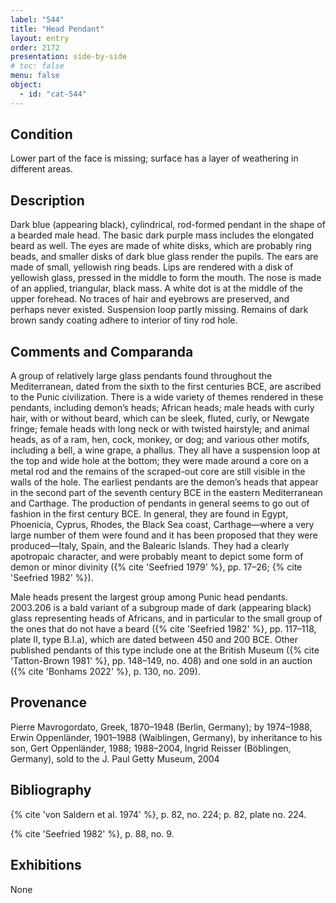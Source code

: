 ```yaml
---
label: "544"
title: "Head Pendant"
layout: entry
order: 2172
presentation: side-by-side
# toc: false
menu: false
object:
  - id: "cat-544"
---
```


## Condition

Lower part of the face is missing; surface has a layer of weathering in different areas.

## Description

Dark blue (appearing black), cylindrical, rod-formed pendant in the shape of a bearded male head. The basic dark purple mass includes the elongated beard as well. The eyes are made of white disks, which are probably ring beads, and smaller disks of dark blue glass render the pupils. The ears are made of small, yellowish ring beads. Lips are rendered with a disk of yellowish glass, pressed in the middle to form the mouth. The nose is made of an applied, triangular, black mass. A white dot is at the middle of the upper forehead. No traces of hair and eyebrows are preserved, and perhaps never existed. Suspension loop partly missing. Remains of dark brown sandy coating adhere to interior of tiny rod hole.

## Comments and Comparanda

A group of relatively large glass pendants found throughout the Mediterranean, dated from the sixth to the first centuries BCE, are ascribed to the Punic civilization. There is a wide variety of themes rendered in these pendants, including demon’s heads; African heads; male heads with curly hair, with or without beard, which can be sleek, fluted, curly, or Newgate fringe; female heads with long neck or with twisted hairstyle; and animal heads, as of a ram, hen, cock, monkey, or dog; and various other motifs, including a bell, a wine grape, a phallus. They all have a suspension loop at the top and wide hole at the bottom; they were made around a core on a metal rod and the remains of the scraped-out core are still visible in the walls of the hole. The earliest pendants are the demon’s heads that appear in the second part of the seventh century BCE in the eastern Mediterranean and Carthage. The production of pendants in general seems to go out of fashion in the first century BCE. In general, they are found in Egypt, Phoenicia, Cyprus, Rhodes, the Black Sea coast, Carthage—where a very large number of them were found and it has been proposed that they were produced—Italy, Spain, and the Balearic Islands. They had a clearly apotropaic character, and were probably meant to depict some form of demon or minor divinity ({% cite 'Seefried 1979' %}, pp. 17–26; {% cite 'Seefried 1982' %}).

Male heads present the largest group among Punic head pendants. 2003.206 is a bald variant of a subgroup made of dark (appearing black) glass representing heads of Africans, and in particular to the small group of the ones that do not have a beard ({% cite 'Seefried 1982' %}, pp. 117–118, plate II, type B.I.a), which are dated between 450 and 200 BCE. Other published pendants of this type include one at the British Museum ({% cite 'Tatton-Brown 1981' %}, pp. 148–149, no. 408) and one sold in an auction ({% cite 'Bonhams 2022' %}, p. 130, no. 209).

## Provenance

Pierre Mavrogordato, Greek, 1870–1948 (Berlin, Germany); by 1974–1988, Erwin Oppenländer, 1901–1988 (Waiblingen, Germany), by inheritance to his son, Gert Oppenländer, 1988; 1988–2004, Ingrid Reisser (Böblingen, Germany), sold to the J. Paul Getty Museum, 2004

## Bibliography

{% cite 'von Saldern et al. 1974' %}, p. 82, no. 224; p. 82, plate no. 224.

{% cite 'Seefried 1982' %}, p. 88, no. 9.

## Exhibitions

None